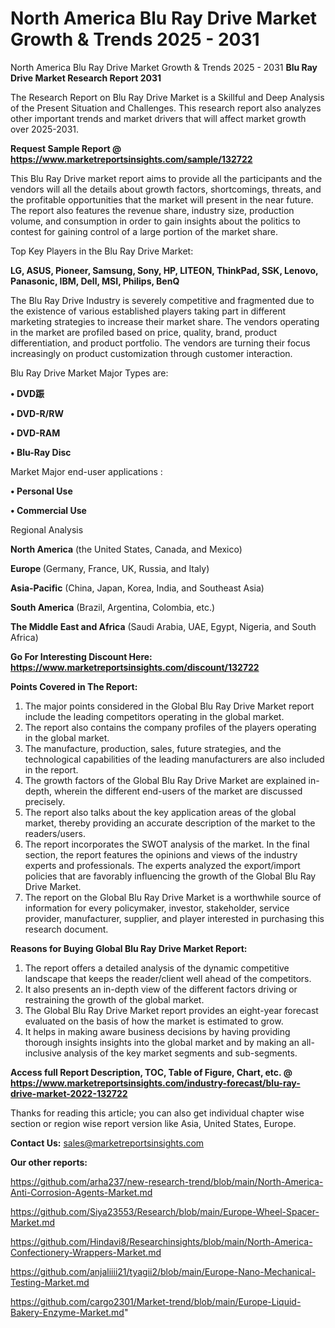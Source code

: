 # North America Blu Ray Drive Market Growth & Trends 2025 - 2031
North America Blu Ray Drive Market Growth & Trends 2025 - 2031
<strong>Blu Ray Drive Market Research Report 2031</strong>

The Research Report on Blu Ray Drive Market is a Skillful and Deep Analysis of the Present Situation and Challenges. This research report also analyzes other important trends and market drivers that will affect market growth over 2025-2031.

<strong>Request Sample Report @ <a href=https://www.marketreportsinsights.com/sample/132722>https://www.marketreportsinsights.com/sample/132722</a></strong>

This Blu Ray Drive market report aims to provide all the participants and the vendors will all the details about growth factors, shortcomings, threats, and the profitable opportunities that the market will present in the near future. The report also features the revenue share, industry size, production volume, and consumption in order to gain insights about the politics to contest for gaining control of a large portion of the market share.

Top Key Players in the Blu Ray Drive Market:

<strong>LG, ASUS, Pioneer, Samsung, Sony, HP, LITEON, ThinkPad, SSK, Lenovo, Panasonic, IBM, Dell, MSI, Philips, BenQ</strong>

The Blu Ray Drive Industry is severely competitive and fragmented due to the existence of various established players taking part in different marketing strategies to increase their market share. The vendors operating in the market are profiled based on price, quality, brand, product differentiation, and product portfolio. The vendors are turning their focus increasingly on product customization through customer interaction.

Blu Ray Drive Market Major Types are:

<strong>• DVD䟴

• DVD-R/RW

• DVD-RAM

• Blu-Ray Disc</strong>

Market Major end-user applications :

<strong>• Personal Use

• Commercial Use</strong>

Regional Analysis

</u><strong><b>North America</b></strong> (the United States, Canada, and Mexico)

<strong><b>Europe </b></strong>(Germany, France, UK, Russia, and Italy)

<strong><b>Asia-Pacific</b></strong> (China, Japan, Korea, India, and Southeast Asia)

<strong><b>South America</b></strong> (Brazil, Argentina, Colombia, etc.)

<strong><b>The Middle East and Africa</b></strong> (Saudi Arabia, UAE, Egypt, Nigeria, and South Africa)

<strong>Go For Interesting Discount Here: <a href=https://www.marketreportsinsights.com/discount/132722>https://www.marketreportsinsights.com/discount/132722</a></strong>

<strong>Points Covered in The Report:</strong>
<ol>
  <li>The major points considered in the Global Blu Ray Drive Market report include the leading competitors operating in the global market.</li>
  <li>The report also contains the company profiles of the players operating in the global market.</li>
  <li>The manufacture, production, sales, future strategies, and the technological capabilities of the leading manufacturers are also included in the report.</li>
  <li>The growth factors of the Global Blu Ray Drive Market are explained in-depth, wherein the different end-users of the market are discussed precisely.</li>
  <li>The report also talks about the key application areas of the global market, thereby providing an accurate description of the market to the readers/users.</li>
  <li>The report incorporates the SWOT analysis of the market. In the final section, the report features the opinions and views of the industry experts and professionals. The experts analyzed the export/import policies that are favorably influencing the growth of the Global Blu Ray Drive Market.</li>
  <li>The report on the Global Blu Ray Drive Market is a worthwhile source of information for every policymaker, investor, stakeholder, service provider, manufacturer, supplier, and player interested in purchasing this research document.</li>
</ol>
<strong>Reasons for Buying Global Blu Ray Drive Market Report:</strong>

<ol>
  <li>The report offers a detailed analysis of the dynamic competitive landscape that keeps the reader/client well ahead of the competitors.</li>
  <li>It also presents an in-depth view of the different factors driving or restraining the growth of the global market.</li>
  <li>The Global Blu Ray Drive Market report provides an eight-year forecast evaluated on the basis of how the market is estimated to grow.</li>
  <li>It helps in making aware business decisions by having providing thorough insights insights into the global market and by making an all-inclusive analysis of the key market segments and sub-segments.</li>
</ol>
<strong>Access full Report Description, TOC, Table of Figure, Chart, etc. @ <a href=https://www.marketreportsinsights.com/industry-forecast/blu-ray-drive-market-2022-132722>https://www.marketreportsinsights.com/industry-forecast/blu-ray-drive-market-2022-132722</a></strong>


Thanks for reading this article; you can also get individual chapter wise section or region wise report version like Asia, United States, Europe.

<strong>Contact Us:</strong>
sales@marketreportsinsights.com

<strong>Our other reports:</strong>

<a href=https://github.com/arha237/new-research-trend/blob/main/North-America-Anti-Corrosion-Agents-Market.md>https://github.com/arha237/new-research-trend/blob/main/North-America-Anti-Corrosion-Agents-Market.md</a>

<a href=https://github.com/Siya23553/Research/blob/main/Europe-Wheel-Spacer-Market.md>https://github.com/Siya23553/Research/blob/main/Europe-Wheel-Spacer-Market.md</a>

<a href=https://github.com/Hindavi8/Researchinsights/blob/main/North-America-Confectionery-Wrappers-Market.md>https://github.com/Hindavi8/Researchinsights/blob/main/North-America-Confectionery-Wrappers-Market.md</a>

<a href=https://github.com/anjaliiii21/tyagii2/blob/main/Europe-Nano-Mechanical-Testing-Market.md>https://github.com/anjaliiii21/tyagii2/blob/main/Europe-Nano-Mechanical-Testing-Market.md</a>

<a href=https://github.com/cargo2301/Market-trend/blob/main/Europe-Liquid-Bakery-Enzyme-Market.md>https://github.com/cargo2301/Market-trend/blob/main/Europe-Liquid-Bakery-Enzyme-Market.md</a>"
